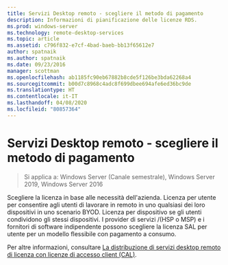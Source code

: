 ```yaml
---
title: Servizi Desktop remoto - scegliere il metodo di pagamento
description: Informazioni di pianificazione delle licenze RDS.
ms.prod: windows-server
ms.technology: remote-desktop-services
ms.topic: article
ms.assetid: c796f832-e7cf-4bad-baeb-bb13f65612e7
author: spatnaik
ms.author: spatnaik
ms.date: 09/23/2016
manager: scottman
ms.openlocfilehash: ab1185fc90eb67882b8cde5f126be3bda62268a4
ms.sourcegitcommit: b00d7c8968c4adc8f699dbee694afe6ed36bc9de
ms.translationtype: HT
ms.contentlocale: it-IT
ms.lasthandoff: 04/08/2020
ms.locfileid: "80857364"
---
```

# <a name="remote-desktop-services---choose-how-you-pay"></a>Servizi Desktop remoto - scegliere il metodo di pagamento

>Si applica a: Windows Server (Canale semestrale), Windows Server 2019, Windows Server 2016

Scegliere la licenza in base alle necessità dell'azienda. Licenza per utente per consentire agli utenti di lavorare in remoto in uno qualsiasi dei loro dispositivi in uno scenario BYOD. Licenza per dispositivo se gli utenti condividono gli stessi dispositivi. I provider di servizi /(HSP o MSP) e i fornitori di software indipendente possono scegliere la licenza SAL per utente per un modello flessibile con pagamento a consumo.

Per altre informazioni, consultare [La distribuzione di servizi desktop remoto di licenza con licenze di accesso client (CAL)](rds-client-access-license.md).
